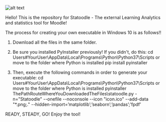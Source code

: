 ![alt text](https://github.com/JorgeBarredo14/statoodle/Statoodle.png?raw=true)

Hello!
This is the repository for Statoodle - The external Learning Analytics and statistics tool for Moodle!

The process for creating your own executable in Windows 10 is as follows!!

1) Download all the files in the same folder.

2) Be sure you installed PyInstaller previously! If you didn't, do this:
   cd Users\#YourUser\AppData\Local\Programs\Python\Python37\Scripts or move to the folder where Python is installed
   pip install pyinstaller
  
3) Then, execute the following commands in order to generate your executable:
   cd Users\#YourUser\AppData\Local\Programs\Python\Python37\Scripts or move to the folder where Python is installed
   pyinstaller ThePathRouteWhereYouDownloadedTheFiles\statoodle.py -n="Statoodle" --onefile --noconsole --icon "icon.ico" --add-data "*.png;." --hidden-import=’matplotlib’;’seaborn’;’pandas’;’fpdf’

READY, STEADY, GO! Enjoy the tool!

